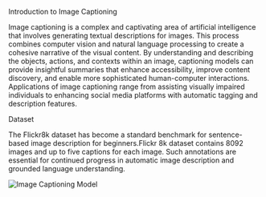 Introduction to Image Captioning

Image captioning is a complex and captivating area of artificial intelligence that involves generating textual descriptions for 
images. This process combines computer vision and natural language processing to create a cohesive narrative of the visual content. 
By understanding and describing the objects, actions, and contexts within an image, captioning models can provide insightful 
summaries that enhance accessibility, improve content discovery, and enable more sophisticated human-computer interactions. 
Applications of image captioning range from assisting visually impaired individuals to enhancing social media platforms with 
automatic tagging and description features.

Dataset 

The Flickr8k dataset has become a standard benchmark for sentence-based image description for beginners.Flickr 8k dataset contains 8092 images and up to five captions for each image. Such annotations are essential for continued progress in automatic image description and grounded language understanding. 

![Image Captioning Model](https://www.google.com/url?sa=i&url=https%3A%2F%2Fgithub.com%2Fanunay999%2Fimage_captioning_vgg16&psig=AOvVaw0CyeJL8sRI87u5wxdeXwI_&ust=1717631521343000&source=images&cd=vfe&opi=89978449&ved=0CBIQjRxqFwoTCPCZgpeSw4YDFQAAAAAdAAAAABAE)




